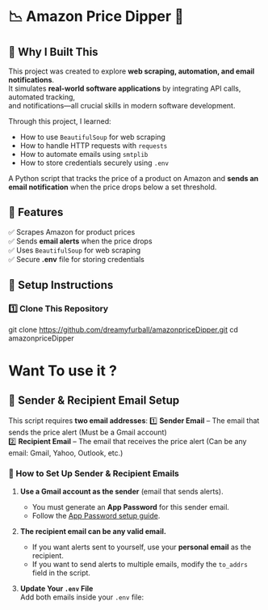 # 📉 Amazon Price Dipper 🛒

## 🎯 Why I Built This
This project was created to explore **web scraping, automation, and email notifications**.  
It simulates **real-world software applications** by integrating API calls, automated tracking,  
and notifications—all crucial skills in modern software development.

Through this project, I learned:
- How to use `BeautifulSoup` for web scraping
- How to handle HTTP requests with `requests`
- How to automate emails using `smtplib`
- How to store credentials securely using `.env`

A Python script that tracks the price of a product on Amazon and **sends an email notification** when the price drops below a set threshold.

## 🚀 Features
✅ Scrapes Amazon for product prices  
✅ Sends **email alerts** when the price drops  
✅ Uses `BeautifulSoup` for web scraping  
✅ Secure **.env** file for storing credentials  

## 🔧 Setup Instructions

### 1️⃣ Clone This Repository

git clone https://github.com/dreamyfurball/amazonpriceDipper.git
cd amazonpriceDipper


# Want To use it ?

## 📧 Sender & Recipient Email Setup

This script requires **two email addresses**:
1️⃣ **Sender Email** – The email that sends the price alert (Must be a Gmail account)  
2️⃣ **Recipient Email** – The email that receives the price alert (Can be any email: Gmail, Yahoo, Outlook, etc.)

### **🔧 How to Set Up Sender & Recipient Emails**
1. **Use a Gmail account as the sender** (email that sends alerts).
   - You must generate an **App Password** for this sender email.  
   - Follow the [App Password setup guide](https://myaccount.google.com/apppasswords).
   
2. **The recipient email can be any valid email.**
   - If you want alerts sent to yourself, use your **personal email** as the recipient.
   - If you want to send alerts to multiple emails, modify the `to_addrs` field in the script.

3. **Update Your `.env` File**  
   Add both emails inside your `.env` file:






